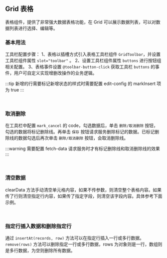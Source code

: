 <div class="demo-header">
<p class="overviewicon">
  <span class="wapi-list-form"/>
</p>

## Grid 表格

<nova-uxlink widget-name="Grid"></nova-uxlink>

表格组件，提供了非常强大数据表格功能，在 Grid 可以展示数据列表，可以对数据列表进行选择、编辑等。

</div>

### 基本用法

工具栏配置步骤：
1、表格以插槽方式引入表格工具栏组件 `GridToolbar`，并设置工具栏组件属性 `slot="toolbar"` 。
2、设置工具栏组件属性 `buttons` 进行按钮组相关配置。
3、表格事件设置 `@toolbar-button-click` 获取工具栏 `buttons` 的事件，用户可自定义实现增删改操作的业务逻辑。

:::tip 新增的行需要标记新增状态的样式时需要配置 edit-config 的 markInsert 项为 true
:::

<nova-demo-view link="grid/aui3-first-menu/insert-delete-update"></nova-demo-view>

<br>

### 取消删除

在工具栏中配置 `mark_cancel` 的 code，勾选数据后，单击 `删除/取消删除` 按钮，勾选的数据将标记删除线。再单击 `保存` 按钮请求服务删除标记的数据。已标记删除线的数据勾选后再次单击 `删除/取消删除` 按钮，会取消删除线。

:::warning 需要配置 fetch-data 请求服务时才有标记删除线和取消删除线的效果
:::

<nova-demo-view link="grid/toolbar/cancel-delete"></nova-demo-view>

<br>

### 清空数据

clearData 方法手动清空单元格内容，如果不传参数，则清空整个表格内容。如果传了行则清空指定行内容，如果传了指定字段，则清空该字段内容。具体参考下面示例。

<nova-demo-view link="grid/aui3-first-menu/clearData"></nova-demo-view>

<br>

### 指定行插入数据和删除指定行

通过 `insertAt(records, row)` 方法可以在指定行插入一行或多行数据。`remove(rows)` 方法可以删除指定一行或多行数据，rows 为对象则是一行，数组则是多行数据，为空则删除所有数据。

<nova-demo-view link="grid/toolbar/insert-remove-rows"></nova-demo-view>

<br>
